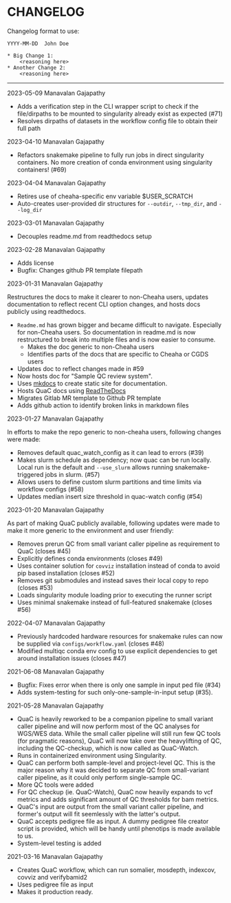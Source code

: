 # CHANGELOG

Changelog format to use:

```
YYYY-MM-DD  John Doe

* Big Change 1:
    <reasoning here>
* Another Change 2:
    <reasoning here>
```
---

2023-05-09  Manavalan Gajapathy

* Adds a verification step in the CLI wrapper script to check if the file/dirpaths to be mounted to singularity already exist as expected (#71)
* Resolves dirpaths of datasets in the workflow config file to obtain their full path

2023-04-10  Manavalan Gajapathy

* Refactors snakemake pipeline to fully run jobs in direct singularity containers. No more creation of conda environment using singularity containers! (#69)


2023-04-04  Manavalan Gajapathy

* Retires use of cheaha-specific env variable $USER_SCRATCH
* Auto-creates user-provided dir structures for `--outdir`, `--tmp_dir`, and `--log_dir`


2023-03-01  Manavalan Gajapathy

* Decouples readme.md from readthedocs setup


2023-02-28  Manavalan Gajapathy

* Adds license
* Bugfix: Changes github PR template filepath


2023-01-31  Manavalan Gajapathy

Restructures the docs to make it clearer to non-Cheaha users, updates documentation to reflect recent CLI option changes, and hosts docs publicly using readthedocs.

* `Readme.md` has grown bigger and became difficult to navigate. Especially for non-Cheaha users. So documentation in readme.md is now restructured to break into multiple files and is now easier to consume.
     * Makes the doc generic to non-Cheaha users
     * Identifies parts of the docs that are specific to Cheaha or CGDS users
* Updates doc to reflect changes made in #59 
* Now hosts doc for "Sample QC review system".
* Uses [mkdocs](https://www.mkdocs.org/) to create static site for documentation.
* Hosts QuaC docs using [ReadTheDocs](https://readthedocs.org/) 
* Migrates Gitlab MR template to Github PR template
* Adds github action to identify broken links in markdown files


2023-01-27  Manavalan Gajapathy

In efforts to make the repo generic to non-cheaha users, following changes were made:

* Removes default quac_watch_config as it can lead to errors (#39)
* Makes slurm schedule as dependency; now quac can be run locally. Local run is the default and `--use_slurm` allows
  running snakemake-triggered jobs in slurm. (#57)
* Allows users to define custom slurm partitions and time limits via workflow configs (#58)
* Updates median insert size threshold in quac-watch config (#54)

2023-01-20  Manavalan Gajapathy

As part of making QuaC publicly available, following updates were made to make it more generic to the environment and
user friendly:

* Removes prerun QC from small variant caller pipeline as requirement to QuaC (closes #45)
* Explicitly defines conda environments (closes #49)
* Uses container solution for `covviz` installation instead of conda to avoid pip based installation (closes #52)
* Removes git submodules and instead saves their local copy to repo (closes #53)
* Loads singularity module loading prior to executing the runner script
* Uses minimal snakemake instead of full-featured snakemake (closes #56)


2022-04-07  Manavalan Gajapathy

* Previously hardcoded hardware resources for snakemake rules can now be supplied via `configs/workflow.yaml` (closes
  #48)
* Modified multiqc conda env config to use explicit dependencies to get around installation issues (closes #47)


2021-06-08  Manavalan Gajapathy

* Bugfix: Fixes error when there is only one sample in input ped file (#34)
* Adds system-testing for such only-one-sample-in-input setup (#35).


2021-05-28  Manavalan Gajapathy

* QuaC is heavily reworked to be a companion pipeline to small variant caller pipeline and will now perform most of the
  QC analyses for WGS/WES data. While the small caller pipeline will still run few QC tools (for pragmatic reasons),
  QuaC will now take over the heavylifting of QC, including the QC-checkup, which is now called as QuaC-Watch.
* Runs in containerized environment using Singularity.
* QuaC can perform both sample-level and project-level QC. This is the major reason why it was decided to separate QC
  from small-variant caller pipeline, as it could only perform single-sample QC.
* More QC tools were added
* For QC checkup (ie. QuaC-Watch), QuaC now heavily expands to vcf metrics and adds significant amount of QC thresholds
  for bam metrics.
* QuaC's input are output from the small variant caller pipeline, and former's output will fit seemlessly with the
  latter's output.
* QuaC accepts pedigree file as input. A dummy pedigree file creator script is provided, which will be handy until
  phenotips is made available to us.
* System-level testing is added


2021-03-16  Manavalan Gajapathy

* Creates QuaC workflow, which can run somalier, mosdepth, indexcov, covviz and verifybamid2
* Uses pedigree file as input
* Makes it production ready.
